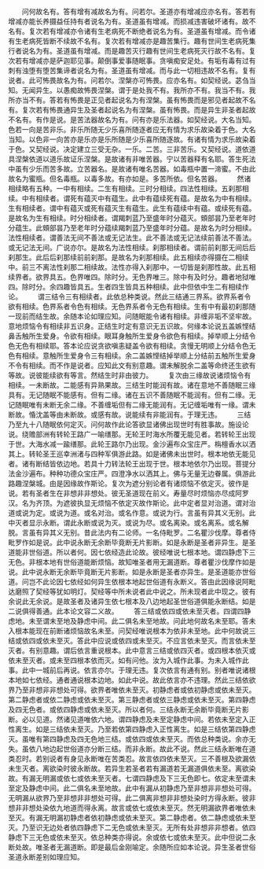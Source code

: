 <!-- { "loadSidebar": true } -->
　　问何故名有。答有增有减故名为有。问若尔。圣道亦有增减应亦名有。答若有增减亦能长养摄益任持有者说名为有。圣道虽有增减。而损减违害破坏诸有。故不名有。复次若有增减亦令诸有生老病死不断绝者说名为有。圣道虽有增减。而令诸有生老病死皆断不续故不名有。复次若有增减亦是趣苦集行。趣有世间生老病死集行者说名为有。圣道虽有增减。而是趣苦灭行趣有世间生老病死灭行故不名有。复次若有增减亦是萨迦耶见事。颠倒事爱事随眠事。贪嗔痴安足处。有垢有毒有过有刺有浊堕有堕苦集谛者说名为有。圣道虽有增减。而与此一切相违故不名有。复有说者。此可怖畏故名为有。问若尔。涅槃亦可怖畏。应亦名有。如契经说。苾刍当知。无闻异生。以愚痴故怖畏涅槃。谓于是处我不有。我所亦不有。我当不有。我所亦当不有。答若有怖畏是正见者起说名为有涅槃。虽有怖畏而是邪见者起故不名有。复次若有怖畏通异生及圣者起说名为有涅槃。虽有怖畏。而是异生非圣者起故不名有。有作是说。是苦法器故名为有。问有亦是乐法器。如契经说。大名当知。色若一向是苦非乐。非乐所随无少乐喜所随逐者应无有情为求乐故染着于色。大名当知。以色非一向苦亦是乐亦是乐所随是少乐喜所随逐故。有诸有情为求乐故染着于色。又契经说。决定建立三受无杂。一乐。二苦。三非苦乐。又契经说。道依道具涅槃依道以道乐故证乐涅槃。是故诸有非唯苦器。宁以苦器释有名耶。答生死法中虽有少乐而苦多故。立苦器名。是故诸有唯名苦器。如毒瓶中置一渧蜜。不由此故名为蜜瓶。但名毒瓶。以毒多故。有亦如是。多苦所依。但名苦器。
　　然诸相续略有五种。一中有相续。二生有相续。三时分相续。四法性相续。五刹那相续。中有相续者。谓死有蕴灭中有蕴生。此中有蕴续死有蕴。是故名为中有相续。生有相续者。谓中有蕴灭或死有蕴灭生有蕴生。此生有蕴续中有蕴。或续死有蕴。是故名为生有相续。时分相续者。谓羯刺蓝乃至盛年时分蕴灭。頞部昙乃至老年时分蕴生。此頞部昙乃至老年时分蕴续羯刺蓝乃至盛年时分蕴。是故名为时分相续。法性相续者。谓善法无间不善法或无记法生。此不善法或无记法续前善法不善法。或无记法无间。广说亦尔。是故名为法性相续。刹那相续者。谓前前刹那无间后后刹那生。此后后刹那续前前刹那。是故名为刹那相续。此五相续亦得摄在二相续中。前三不离法性刹那二相续故。法性亦得入刹那中。一切皆是刹那性故。此五相续界者。欲界具五。色界唯四。除时分。无色界唯三。除中有及时分。趣者地狱唯四。除时分。余四趣皆具五。生者四生皆具五种相续。此中但依中生二有相续作论。
　　谓三结令三有相续者。此依总种类说。然此三结通三界系。欲界系者令欲有相续。色界系者令色有相续。无色界系者令无色有相续。生有中有最初刹那随一现前而结生故。余随本论如理应知。问随眠能令诸有相续。非缠非垢不坚牢故。意地烦恼令有相续非五识身。正结生时定有意识无五识故。何缘本论说五盖嫉悭结鼻舌触所生爱身。令欲有相续。眼耳身触所生爱身令欲色有相续。掉举顺上分结令色无色有相续耶。答本论应说贪欲嗔恚疑盖令欲有相续。贪慢无明顺上分结令色无色有相续。意触所生爱身令三有相续。余二盖嫉悭结掉举顺上分结前五触所生爱身不令有相续。而不作是说者。应知此文有别意趣。谓未解脱余二盖等命终还生欲有等故。说彼能续欲有等言。然结生时非由彼力。
　　复次由三缘故说诸烦恼令有相续。一未断故。二能感有异熟果故。三结生时能润有故。诸在意地不善随眠三缘具有。无记随眠不能感有。但有二缘。诸在五识不善随眠不能润有。但有二缘。无记随眠唯有未断无余二缘。不善缠垢但有二缘无能润有。无记缠垢唯有一缘。谓未断故。惛沈盖等由未断故。或感有故。说能续有非能润有。于理无违。
　　三结乃至九十八随眠依何定灭。问何故作此论答欲显诸佛出现世时有胜事故。施设论说。绕赡部洲有转轮王路广一喻缮那。无轮王时海水所覆无能见者。若转轮王出现于世。大海水减一踰缮那。此轮王路尔乃出现。金沙遍布众宝庄严。栴檀香水以洒其上。转轮圣王巡幸洲渚与四种军俱游此路。如是诸佛未出世时。根本地依无能见者。诸有断结皆依边地。若具十力转法轮王出现于世。根本地依尔乃出现。菩提分法金沙遍布。种种功德众宝庄严。四澄净水以洒其上。佛与无量无边眷属。俱游此路趣涅槃城。由是因缘故作斯论。复次为遮分别论者有诸烦恼不依定灭。彼作是说。若有圣者生在非想非非想处。彼无圣道现在前义。寿量尽时烦恼亦尽成阿罗汉。名为齐顶。为遮彼执显无烦恼不依定灭故作斯论。此中定者显对治道。谓对治道或说为定。或说为道。或名对治。或名作意。或说为行。言虽有异其义无别。此中灭者显示永断。谓此永断或说为灭。或说为尽。或名离染。或名离系。或名解脱。言虽有异其义无别。昔此法内有二论师。一名侍毗罗。二名瞿沙伐摩。尊者侍毗罗作如是说。此中说永断无余断毕竟断无片影断。如是永断是圣者非异生。是圣道能非世俗道。所以者何。因七依经造此论故。彼经唯说七根本地。谓四静虑下三无色。非根本地有世俗道能断烦恼。故知唯圣者用无漏道断。尊者瞿沙伐摩作如是说。此中说永断无余断毕竟断无片影断。如是永断是圣者亦异生。是圣道能亦世俗道。问岂不此论因七依经如何异生依根本地起世俗道有永断义。答由此因缘说阿毗达磨照了契经等犹如明灯。契经等中所未说者此中说之。所未现者此中现之。彼有余说此无余说。是故圣者及诸异生依七根本及八边地起圣世俗道俱能永断结。如是二说俱得善通。此本论文容二义故。
　　答三结或依四或依未至灭者。四谓四静虑地。未至谓未至地及静虑中间。此二俱名未至地故。问此地何故名未至耶。答未入根本能现在前断诸烦恼故名未至。问契经唯说根本为依非未至地。此中何故说三结或依四或依未至灭。答此中应说或依四或未至灭。不应言依未至灭。而言依未至灭者。有别意趣。谓后依言重说根本。此中意言三结或依四灭者。或四根本依灭或依未至灭者。或未至四根本依而灭。如有问他。汝为入城作此事。为未入城作此事。此中一城前后再说。依言亦尔。于理无违。复次依言有通有别。别者唯说诸根本地如七依经。通者通说根本边地。如此中说。故此依言亦不违理。然此三结依欲界乃至非想非非想处可得。欲界者唯依未至灭。初静虑者或依初静虑或依未至灭。第二静虑者或依二静虑或依未至灭。第三静虑者或依三静虑或依未至灭。第四静虑及四无色者。或依四静虑或依未至灭。所以者何。三结永断无余断毕竟断无片影断。必以见道。然诸见道唯依六地。谓四静虑及未至定静虑中间。若依未至定入正性离生。如是三结依未至灭。乃至若依第四静虑入正性离生。如是三结依第四静虑灭。虽唯有第四静虑及四无色地三结。或依四或依未至灭。而依总种类说。余亦无失。虽依八地边起世俗道亦分断三结。而非永断。故此不说。然此三结永断唯在道类忍时。若别说者有身见永断唯在苦类忍。故言依四依未至灭。三不善根及欲漏依未生灭者。离欲染时彼永断故。若异生若圣者若有漏道若无漏道俱依未至。离欲染故。有漏无明漏或依七或依未至灭者。七谓四静虑及下三无色即七。依定未至谓未至定及静虑中间。此二俱名未至地故。此中有漏从初静虑乃至非想非非想处可得。无明漏从欲界乃至非想非非想处可得。此二俱离非想非非想处染时方得永断。彼非想非非想处染依九地道而得永离。故言或依七或依未至灭。然无明漏欲界者唯依未至灭。有漏无明漏初静虑者依初静虑或依未至灭。第二静虑者。依二静虑或依未至灭。乃至识无边处者依四静虑下二无色或依未至灭。无所有处非想非非想者。依四静虑下三无色或依未至灭。依总种类亦得说。余或依七或依未至灭。此中但说二永断处故。唯圣者无漏道断。即是最后金刚喻定。余随所应如本论说。异生圣者世俗圣道永断差别如理应知。
